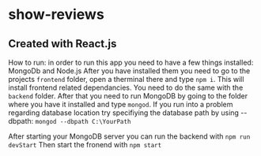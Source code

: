 # show-reviews
## Created with React.js

How to run: in order to run this app you need to have a few things installed:
MongoDb and Node.js
After you have installed them you need to go to the projects ```frontend``` folder, open a therminal there and type ```npm i```. This will install frontend related dependancies.
You need to do the same with the ```backend``` folder.
After that you need to run MongoDB by going to the folder where you have it installed and type ```mongod```. If you run into a problem regarding database location try specifiying the database path by using --dbpath: ```mongod --dbpath C:\YourPath```

After starting your MongoDB server you can run the backend with ```npm run devStart```
Then start the fronend with ```npm start```
